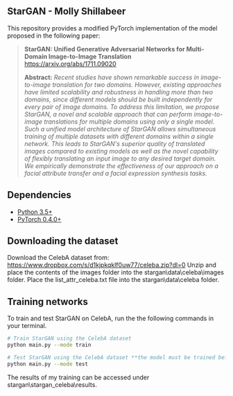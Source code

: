 ## StarGAN - Molly Shillabeer

This repository provides a modified PyTorch implementation of the model proposed in the following paper:
> **StarGAN: Unified Generative Adversarial Networks for Multi-Domain Image-to-Image Translation**<br>
> https://arxiv.org/abs/1711.09020 <br>
>
> **Abstract:** *Recent studies have shown remarkable success in image-to-image translation for two domains. However, existing approaches have limited scalability and robustness in handling more than two domains, since different models should be built independently for every pair of image domains. To address this limitation, we propose StarGAN, a novel and scalable approach that can perform image-to-image translations for multiple domains using only a single model. Such a unified model architecture of StarGAN allows simultaneous training of multiple datasets with different domains within a single network. This leads to StarGAN's superior quality of translated images compared to existing models as well as the novel capability of flexibly translating an input image to any desired target domain. We empirically demonstrate the effectiveness of our approach on a facial attribute transfer and a facial expression synthesis tasks.*

## Dependencies
* [Python 3.5+](https://www.continuum.io/downloads)
* [PyTorch 0.4.0+](http://pytorch.org/)


## Downloading the dataset
Download the CelebA dataset from: https://www.dropbox.com/s/d1kjpkqklf0uw77/celeba.zip?dl=0
Unzip and place the contents of the images folder into the stargan\data\celeba\images folder.
Place the list_attr_celeba.txt file into the stargan\data\celeba folder.

## Training networks
To train and test StarGAN on CelebA, run the the following commands in your terminal. 

```bash
# Train StarGAN using the CelebA dataset
python main.py --mode train

# Test StarGAN using the CelebA dataset **the model must be trained before testing
python main.py --mode test
```
The results of my training can be accessed under stargan\stargan_celeba\results.